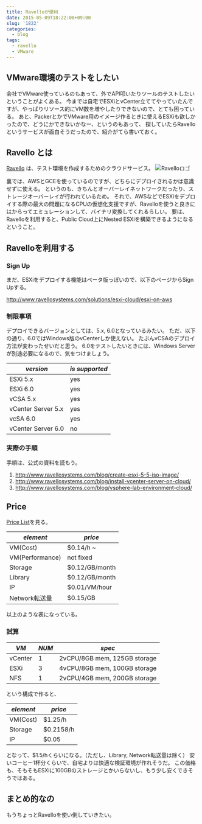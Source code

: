 ```yaml
---
title: Ravelloが便利
date: 2015-05-09T18:22:00+09:00
slug: '1822'
categories:
  - blog
tags:
  - ravello
  - VMware
---
```



## VMware環境のテストをしたい
会社でVMware使っているのもあって、外でAPI叩いたりツールのテストしたいということがよくある。
今までは自宅でESXiとvCenter立ててやっていたんですが、やっぱりリソース的にVM数を増やしたりできないので、とても困っている。
あと、PackerとかでVMware用のイメージ作るときに使えるESXiも欲しかったので、どうにかできないかなー、というのもあって、
探していたらRavelloというサービスが面白そうだったので、紹介がてら書いておく。

## Ravello とは

[Ravello](http://www.ravellosystems.com/) は、テスト環境を作成するためのクラウドサービス。
![Ravelloロゴ](http://www.ravellosystems.com/sites/all/themes/ravello/images/new-images/ravello-logo.svg)

裏では、AWSとGCEを使っているのですが、どちらにデプロイされるかは意識せずに使える。
というのも、きちんとオーバーレイネットワークだったり、ストレージオーバーレイが行われているため。
それで、AWSなどでESXiをデプロイする際の最大の問題になるCPUの仮想化支援ですが、Ravelloを使うと良きにはからってエミュレーションして、バイナリ変換してくれるらしい。
要は、Ravelloを利用すると、Public Cloud上にNested ESXiを構築できるようになるということ。

## Ravelloを利用する
### Sign Up
まだ、ESXiをデプロイする機能はベータ版っぽいので、以下のページからSign Upする。

http://www.ravellosystems.com/solutions/esxi-cloud/esxi-on-aws

### 制限事項
デプロイできるバージョンとしては、5.x, 6.0となっているみたい。
ただ、以下の通り、6.0ではWindows版のvCenterしか使えない。
たぶんvCSAのデプロイ方法が変わったせいだと思う。
6.0をテストしたいときには、Windows Serverが別途必要になるので、気をつけましょう。

| _version_ | _is supported_ |
|------------|--------------|
| ESXi 5.x | yes |
| ESXi 6.0 | yes |
| vCSA 5.x | yes |
| vCenter Server 5.x | yes |
| vcSA 6.0 | yes |
| vCenter Server 6.0 | no |

### 実際の手順
手順は、公式の資料を読もう。
1. http://www.ravellosystems.com/blog/create-esxi-5-5-iso-image/
2. http://www.ravellosystems.com/blog/install-vcenter-server-on-cloud/
3. http://www.ravellosystems.com/blog/vsphere-lab-environment-cloud/

## Price
[Price List](http://www.ravellosystems.com/ravello-price-list)を見る。

| _element_ | _price_ |
|----------|------|
| VM(Cost) | $0.14/h ~ |
| VM(Performance) | not fixed |
| Storage | $0.12/GB/month |
| Library | $0.12/GB/month |
| IP | $0.01/VM/hour |
| Network転送量 | $0.15/GB |

以上のような表になっている。

### 試算

| _VM_ | _NUM_ | _spec_ |
|------|--------|-------|
| vCenter | 1 | 2vCPU/8GB mem, 125GB storage |
| ESXi | 3 | 4vCPU/8GB mem, 100GB storage |
| NFS | 1 | 2vCPU/4GB mem, 200GB storage |

という構成で作ると、

| _element_ | _price_ |
|----------|------|
| VM(Cost) | $1.25/h |
| Storage | $0.2158/h |
| IP | $0.05 |

となって、$1.5/hくらいになる。（ただし、Library, Network転送量は除く）
安いコーヒー1杯分くらいで、自宅よりは快適な検証環境が作れそうだ。
この価格も、そもそもESXiに100GBのストレージとかいらないし、もう少し安くできそうではある。

## まとめ的なの
もうちょっとRavelloを使い倒していきたい。



